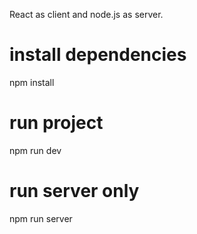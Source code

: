 React as client and node.js as server.
# install dependencies
npm install

# run project
 npm run dev

# run server only
 npm run server




